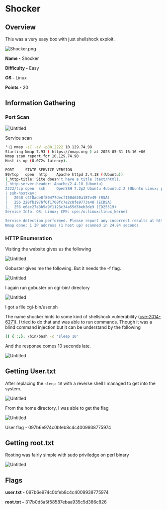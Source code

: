 # Shocker

## Overview

This was a very easy box with just shellshock exploit.

![Shocker.png](uploads/Shocker.png)

**Name -** Shocker

**Difficulty -** Easy

**OS -** Linux

**Points -** 20

## Information Gathering

### **Port Scan**

![Untitled](uploads/Untitled.png)

Service scan

```bash
╰─ nmap -sC -sV -p80,2222 10.129.74.98
Starting Nmap 7.93 ( https://nmap.org ) at 2023-05-31 16:16 +06
Nmap scan report for 10.129.74.98
Host is up (0.072s latency).

PORT     STATE SERVICE VERSION
80/tcp   open  http    Apache httpd 2.4.18 ((Ubuntu))
|_http-title: Site doesn't have a title (text/html).
|_http-server-header: Apache/2.4.18 (Ubuntu)
2222/tcp open  ssh     OpenSSH 7.2p2 Ubuntu 4ubuntu2.2 (Ubuntu Linux; protocol 2.0)
| ssh-hostkey:
|   2048 c4f8ade8f80477decf150d630a187e49 (RSA)
|   256 228fb197bf0f1708fc7e2c8fe9773a48 (ECDSA)
|_  256 e6ac27a3b5a9f1123c34a55d5beb3de9 (ED25519)
Service Info: OS: Linux; CPE: cpe:/o:linux:linux_kernel

Service detection performed. Please report any incorrect results at https://nmap.org/submit/ .
Nmap done: 1 IP address (1 host up) scanned in 24.84 seconds
```

### **HTTP Enumeration**

Visiting the website gives us the following

![Untitled](uploads/Untitled%201.png)

Gobuster gives me the following. But it needs the -f flag.

![Untitled](uploads/Untitled%202.png)

I again run gobuster on cgi-bin/ directory

![Untitled](uploads/Untitled%203.png)

I got a file cgi-bin/user.sh

The name shocker hints to some kind of shellshock vulnerability ([cve-2014-6271](https://cve.mitre.org/cgi-bin/cvename.cgi?name=cve-2014-6271)). I tried to do that and was able to run commands. Though it was a blind command injection but it can be understand by the following

```bash
() { :;}; /bin/bash -c 'sleep 10'
```

And the response comes 10 seconds late.

![Untitled](uploads/Untitled%204.png)

## Getting User.txt

After replacing the `sleep 10` with a reverse shell I managed to get into the system.

![Untitled](uploads/Untitled%205.png)

From the home directory, I was able to get the flag

![Untitled](uploads/Untitled%206.png)

User flag - 097b6e974c0bfeb8c4c4009938775974

## Getting root.txt

Rooting was fairly simple with sudo priviledge on perl binary

![Untitled](uploads/Untitled%207.png)

## Flags

**user.txt -** 097b6e974c0bfeb8c4c4009938775974

**root.txt -** 317b0d5a5f58587ebaa935c5d386c826
